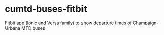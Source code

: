 # cumtd-buses-fitbit
Fitbit app (Ionic and Versa family) to show departure times of Champaign-Urbana MTD buses
